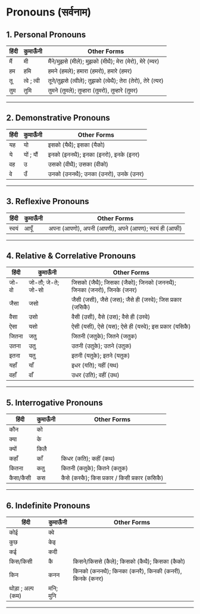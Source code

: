 # Pronouns (सर्वनाम)

## 1. Personal Pronouns
हिंदी | कुमाऊँनी | Other Forms |
--- | --- | --- |
मैं | मी | मैंने/मुझसे (मीले); मुझको (मीथै); मेरा (मेरो), मेरे (म्यर) |
हम | हमि | हमने (हमले); हमारा (हमरो), हमारे (हमर) |
तू | त्वे ; त्वी | तूने/तुझसे (त्वीले); तुझको (त्वेथै); तेरा (तेरो), तेरे (त्यर) |
तुम | तुमि | तुमने (तुमले); तुम्हारा (तुमरो), तुम्हारे (तुमर) |

---

## 2. Demonstrative Pronouns
हिंदी | कुमाऊँनी | Other Forms |
--- | --- | --- |
यह | यो | इसको (यैथै); इसका (यैको) |
ये | यों ; यौं | इनको (इननथै); इनका (इनरो), इनके (इनर) |
वह | उ | उसको (वीथै); उसका (वीको) |
वे | उँ | उनको (उननथै); उनका (उनरो), उनके (उनर) |

---

## 3. Reflexive Pronouns
हिंदी | कुमाऊँनी | Other Forms |
--- | --- | --- |
स्वयं | आपूँ | अपना (आपणो), अपनी (आपणी), अपने (आपण); स्वयं ही (आफी) |

---

## 4. Relative & Correlative Pronouns
हिंदी | कुमाऊँनी | Other Forms |
--- | --- | --- |
जो-वो | जो-तौ; जे-ते; जो-सो | जिसको (जैथै); जिसका (जैको); जिनको (जननथै); जिनका (जनरो), जिनके (जनर) |
जैसा | जसो | जैसी (जसी), जैसे (जस); जैसे ही (जस्वे); जिस प्रकार (जसिकै) |
वैसा | उसो | वैसी (उसी), वैसे (उस); वैसे ही (उस्वे) |
ऐसा | यसो | ऐसी (यसी), ऐसे (यस); ऐसे ही (यस्वे); इस प्रकार (यसिकै) |
जितना | जतु | जितनी (जतुके); जितने (जतुक) |
उतना | उतु | उतनी (उतुके); उतने (उतुक) |
इतना | यतु | इतनी (यतुके); इतने (यतुक) |
यहाँ | याँ | इधर (यति); यहीं (यथ) |
वहाँ | वाँ | उधर (उति); वहीं (उथ) |

---

## 5. Interrogative Pronouns
हिंदी | कुमाऊँनी | Other Forms |
--- | --- | --- |
कौन | को |  |
क्या | के |  |
क्यों | किलै |  |
कहाँ | काँ | किधर (कति); कहीं (कथ) |
कितना | कतु | कितनी (कतुके); कितने (कतुक) |
कैसा/कैसी | कस | कैसे (कस्कै); किस प्रकार / किसी प्रकार (कसिकै) |

---

## 6. Indefinite Pronouns
हिंदी | कुमाऊँनी | Other Forms |
--- | --- | --- |
कोई | क्वे |  |
कुछ | केइ |  |
कई | कदी |  |
किस/किसी | कै | किसने/किससे (कैले); किसको (कैथै); किसका (कैको) |
किन | कनन | किनको (कननथै); किनका (कनरै), किनकी (कनरी), किनके (कनर) |
थोड़ा ; अल्प (कम) | मनि; मुनि |  |

---
